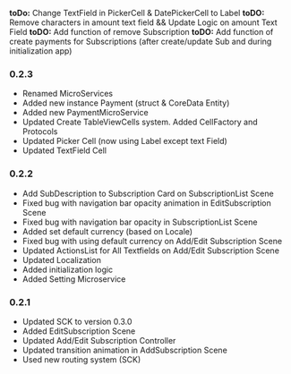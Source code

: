 **toDo:** Change TextField in PickerCell & DatePickerCell to Label 
**toDO:** Remove characters in amount text field && Update Logic on amount Text Field
**toDO:** Add function of remove Subscription
**toDO:** Add function of create payments for Subscriptions (after create/update Sub and during initialization app)

### 0.2.3
- Renamed MicroServices
- Added new instance Payment (struct & CoreData Entity)
- Added new PaymentMicroService
- Updated Create TableViewCells system. Added CellFactory and Protocols
- Updated Picker Cell (now using Label except text Field)
- Updated TextField Cell

### 0.2.2
- Add SubDescription to Subscription Card on SubscriptionList Scene
- Fixed bug with navigation bar opacity animation in EditSubscription Scene
- Fixed bug with navigation bar opacity in SubscriptionList Scene
- Added set default currency (based on Locale)
- Fixed bug with using default currency on Add/Edit Subscription Scene
- Updated ActionsList for All Textfields on Add/Edit Subscription Scene
- Updated Localization
- Added initialization logic
- Added Setting Microservice

### 0.2.1
- Updated SCK to version 0.3.0
- Added EditSubscription Scene
- Updated Add/Edit Subscription Controller
- Updated transition animation in AddSubscription Scene
- Used new routing system (SCK)